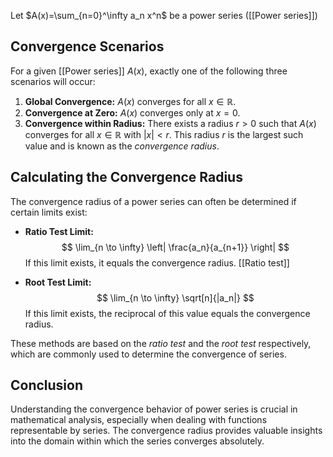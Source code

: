 


Let $A(x)=\sum_{n=0}^\infty a_n x^n$ be a power series ([[Power series]])

## Convergence Scenarios

For a given [[Power series]] $A(x)$, exactly one of the following three scenarios will occur:

1. **Global Convergence:** $A(x)$ converges for all $x \in \mathbb{R}$.
2. **Convergence at Zero:** $A(x)$ converges only at $x = 0$.
3. **Convergence within Radius:** There exists a radius $r > 0$ such that $A(x)$ converges for all $x \in \mathbb{R}$ with $|x| < r$. This radius $r$ is the largest such value and is known as the *convergence radius*.

## Calculating the Convergence Radius

The convergence radius of a power series can often be determined if certain limits exist:

- **Ratio Test Limit:** 
  $$
  \lim_{n \to \infty} \left| \frac{a_n}{a_{n+1}} \right|
  $$
  If this limit exists, it equals the convergence radius. [[Ratio test]]

- **Root Test Limit:** 
  $$
  \lim_{n \to \infty} \sqrt[n]{|a_n|}
  $$
  If this limit exists, the reciprocal of this value equals the convergence radius.

These methods are based on the *ratio test* and the *root test* respectively, which are commonly used to determine the convergence of series.

## Conclusion

Understanding the convergence behavior of power series is crucial in mathematical analysis, especially when dealing with functions representable by series. The convergence radius provides valuable insights into the domain within which the series converges absolutely.


